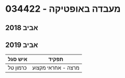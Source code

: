 # 034422 - מעבדה באופטיקה

## אביב 2018

## אביב 2019

| איש סגל | תפקיד |
| ---- | ---- |
| כרמון טל | מרצה - אחראי מקצוע |

